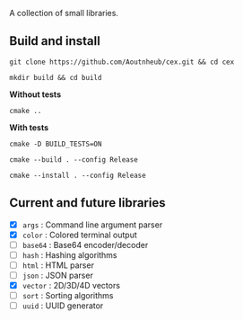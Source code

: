 A collection of small libraries.

## Build and install

```
git clone https://github.com/Aoutnheub/cex.git && cd cex
```

```
mkdir build && cd build
```

**Without tests**

```
cmake ..
```

**With tests**

```
cmake -D BUILD_TESTS=ON
```

```
cmake --build . --config Release
```

```
cmake --install . --config Release
```

## Current and future libraries

- [x] `args` : Command line argument parser
- [x] `color` : Colored terminal output
- [ ] `base64` : Base64 encoder/decoder
- [ ] `hash` : Hashing algorithms
- [ ] `html` : HTML parser
- [ ] `json` : JSON parser
- [x] `vector` : 2D/3D/4D vectors
- [ ] `sort` : Sorting algorithms
- [ ] `uuid` : UUID generator
